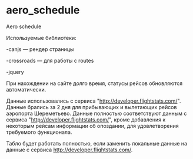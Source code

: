 # aero_schedule
Aero schedule

Используемые библиотеки:
  
  -canjs — рендер страницы
  
  -crossroads — для работы с routes
  
  -jquery
  
При нахождении на сайте долго время, статусы рейсов обновляются автоматически.

Данные использовались с сервиса "http://developer.flightstats.com/".
Данные брались за 2 дня для прибывающих и вылетающих рейсов аэропорта Шереметьево. 
Данные полностью соответствуют данным с сервиса "http://developer.flightstats.com/", 
кроме добавления к некоторым рейсам информации об опоздании, для удовлетворения требуемого функционала.

Табло будет работать полностью, если заменить локальные данные на данные с сервиса http://developer.flightstats.com/.


